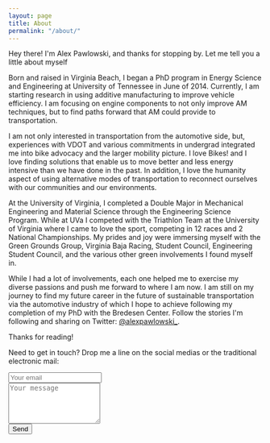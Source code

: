 ```yaml
---
layout: page
title: About
permalink: "/about/"
---
```


<p class="message">
  Hey there! I'm Alex Pawlowski, and thanks for stopping by. Let me tell you a little about myself
</p>

Born and raised in Virginia Beach, I began a PhD program in Energy Science and Engineering at University of Tennessee in June of 2014. Currently, I am starting research in using additive manufacturing to improve vehicle efficiency. I am focusing on engine components to not only improve AM techniques, but to find paths forward that AM could provide to transportation.

I am not only interested in transportation from the automotive side, but, experiences with VDOT and various commitments in undergrad integrated me into bike advocacy and the larger mobility picture. I love Bikes! and I love finding solutions that enable us to move better and less energy intensive than we have done in the past. In addition, I love the humanity aspect of using alternative modes of transportation to reconnect ourselves with our communities and our environments.

At the University of Virginia, I completed a Double Major in Mechanical Engineering and Material Science through the Engineering Science Program. While at UVa I competed with the Triathlon Team at the University of Virginia where I came to love the sport, competing in 12 races and 2 National Championships. My prides and joy were immersing myself with the Green Grounds Group, Virginia Baja Racing, Student Council, Engineering Student Council, and the various other green involvements I found myself in.

While I had a lot of involvements, each one helped me to exercise my diverse passions and push me forward to where I am now. I am still on my journey to find my future career in the future of sustainable transportation via the automotive industry of which I hope to achieve following my completion of my PhD with the Bredesen Center. Follow the stories I'm following and sharing on Twitter: [@alexpawlowski_](https://twitter.com/alexpawlowski_).

Thanks for reading!

Need to get in touch? Drop me a line on the social medias or the traditional electronic mail:

<form action="//formspree.io/apawlows@vols.utk.edu"
      method="POST">
  <input type="text" name="_gotcha" style="display:none" />
  <input type="hidden" name="_subject" value="New email from the website!" />
  <input type="text" name="_replyto" placeholder="Your email" />
  <br />
  <textarea name="message" rows = "5" placeholder="Your message"></textarea>
  <br />
  <button type="submit">Send</button>
</form>
